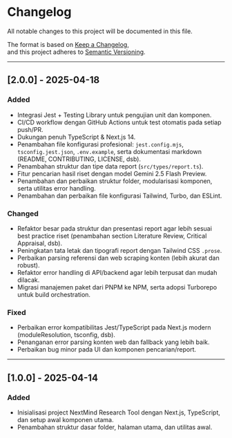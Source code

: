 # Changelog

All notable changes to this project will be documented in this file.

The format is based on [Keep a Changelog](https://keepachangelog.com/en/1.0.0/),  
and this project adheres to [Semantic Versioning](https://semver.org/spec/v2.0.0.html).

---

## [2.0.0] - 2025-04-18

### Added
- Integrasi Jest + Testing Library untuk pengujian unit dan komponen.
- CI/CD workflow dengan GitHub Actions untuk test otomatis pada setiap push/PR.
- Dukungan penuh TypeScript & Next.js 14.
- Penambahan file konfigurasi profesional: `jest.config.mjs`, `tsconfig.jest.json`, `.env.example`, serta dokumentasi markdown (README, CONTRIBUTING, LICENSE, dsb).
- Penambahan struktur dan tipe data report (`src/types/report.ts`).
- Fitur pencarian hasil riset dengan model Gemini 2.5 Flash Preview.
- Penambahan dan perbaikan struktur folder, modularisasi komponen, serta utilitas error handling.
- Penambahan dan perbaikan file konfigurasi Tailwind, Turbo, dan ESLint.

### Changed
- Refaktor besar pada struktur dan presentasi report agar lebih sesuai best practice riset (penambahan section Literature Review, Critical Appraisal, dsb).
- Peningkatan tata letak dan tipografi report dengan Tailwind CSS `.prose`.
- Perbaikan parsing referensi dan web scraping konten (lebih akurat dan robust).
- Refaktor error handling di API/backend agar lebih terpusat dan mudah dilacak.
- Migrasi manajemen paket dari PNPM ke NPM, serta adopsi Turborepo untuk build orchestration.

### Fixed
- Perbaikan error kompatibilitas Jest/TypeScript pada Next.js modern (moduleResolution, tsconfig, dsb).
- Penanganan error parsing konten web dan fallback yang lebih baik.
- Perbaikan bug minor pada UI dan komponen pencarian/report.

---

## [1.0.0] - 2025-04-14

### Added
- Inisialisasi project NextMind Research Tool dengan Next.js, TypeScript, dan setup awal komponen utama.
- Penambahan struktur dasar folder, halaman utama, dan utilitas awal.

